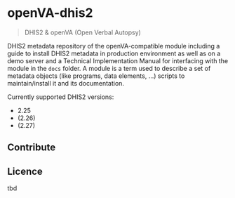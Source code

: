 # openVA-dhis2

> DHIS2 & openVA (Open Verbal Autopsy)

DHIS2 metadata repository of the openVA-compatible module including a guide to install DHIS2 metadata in production environment as well as on a demo server and a Technical Implementation Manual for interfacing with the module in the `docs` folder.
A module is a term used to describe a set of metadata objects (like programs, data elements, ...) scripts to maintain/install it and its documentation.

Currently supported DHIS2 versions:

- 2.25
- (2.26)
- (2.27)

## Contribute

## Licence
tbd
